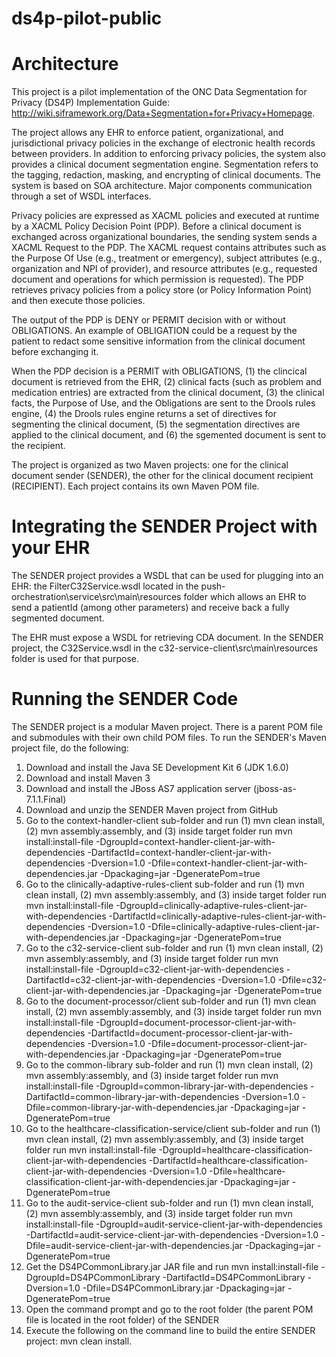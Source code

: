 ds4p-pilot-public
=================

Architecture
=================

This project is a pilot implementation of the ONC Data Segmentation for Privacy (DS4P) Implementation Guide: http://wiki.siframework.org/Data+Segmentation+for+Privacy+Homepage.

The project allows any EHR to enforce patient, organizational, and jurisdictional privacy policies in the exchange of electronic health records between providers. In addition to enforcing privacy policies, the system also provides a clinical document segmentation engine. Segmentation refers to the tagging, redaction, masking, and encrypting of clinical documents. The system is based on SOA architecture. Major components communication through a set of WSDL interfaces.

Privacy policies are expressed as XACML policies and executed at runtime by a XACML Policy Decision Point (PDP). Before a clinical document is exchanged across organizational boundaries, the sending system sends a XACML Request to the PDP. The XACML request contains attributes such as the Purpose Of Use (e.g., treatment or emergency), subject attributes (e.g., organization and NPI of provider), and resource attributes (e.g., requested document and operations for which permission is requested). The PDP retrieves privacy policies from a policy store (or Policy Information Point) and then execute those policies.

The output of the PDP is DENY or PERMIT decision with or without OBLIGATIONS. An example of OBLIGATION could be a request by the patient to redact some sensitive information from the clinical document before exchanging it.

When the PDP decision is a PERMIT with OBLIGATIONS, (1) the clincical document is retrieved from the EHR, (2) clinical facts (such as problem and medication entries) are extracted from the clinical document, (3) the clinical facts, the Purpose of Use, and the Obligations are sent to the Drools rules engine, (4) the Drools rules engine returns a set of directives for segmenting the clinical document, (5) the segmentation directives are applied to the clinical document, and (6) the sgemented document is sent to the recipient.

The project is organized as two Maven projects: one for the clinical document sender (SENDER), the other for the clinical document recipient (RECIPIENT). Each project contains its own Maven POM file. 

Integrating the SENDER Project with your EHR
=================

The SENDER project provides a WSDL that can be used for plugging into an EHR: the FilterC32Service.wsdl located in the push-orchestration\service\src\main\resources folder which allows an EHR to send a patientId (among other parameters) and receive back a fully segmented document.

The EHR must expose a WSDL for retrieving CDA document. In the SENDER project, the C32Service.wsdl in the c32-service-client\src\main\resources folder is used for that purpose.

Running the SENDER Code
=================
 
The SENDER project is a modular Maven project. There is a parent POM file and submodules with their own child POM files. To run the SENDER's Maven project file, do the following:

1. Download and install the Java SE Development Kit 6 (JDK 1.6.0)
2. Download and install Maven 3
3. Download and install the JBoss AS7 application server (jboss-as-7.1.1.Final)
4. Download and unzip the SENDER Maven project from GitHub
5. Go to the context-handler-client sub-folder and run (1) mvn clean install, (2) mvn assembly:assembly, and (3) inside target folder run mvn install:install-file -DgroupId=context-handler-client-jar-with-dependencies -DartifactId=context-handler-client-jar-with-dependencies -Dversion=1.0 -Dfile=context-handler-client-jar-with-dependencies.jar -Dpackaging=jar -DgeneratePom=true
6. Go to the clinically-adaptive-rules-client sub-folder and run (1) mvn clean install, (2) mvn assembly:assembly, and (3) inside target folder run mvn install:install-file -DgroupId=clinically-adaptive-rules-client-jar-with-dependencies -DartifactId=clinically-adaptive-rules-client-jar-with-dependencies -Dversion=1.0 -Dfile=clinically-adaptive-rules-client-jar-with-dependencies.jar -Dpackaging=jar -DgeneratePom=true
7. Go to the c32-service-client sub-folder and run (1) mvn clean install, (2) mvn assembly:assembly, and (3) inside target folder run mvn install:install-file -DgroupId=c32-client-jar-with-dependencies -DartifactId=c32-client-jar-with-dependencies -Dversion=1.0 -Dfile=c32-client-jar-with-dependencies.jar -Dpackaging=jar -DgeneratePom=true
8. Go to the document-processor/client sub-folder and run (1) mvn clean install, (2) mvn assembly:assembly, and (3) inside target folder run mvn install:install-file -DgroupId=document-processor-client-jar-with-dependencies -DartifactId=document-processor-client-jar-with-dependencies -Dversion=1.0 -Dfile=document-processor-client-jar-with-dependencies.jar -Dpackaging=jar -DgeneratePom=true
9. Go to the common-library sub-folder and run (1) mvn clean install, (2) mvn assembly:assembly, and (3) inside target folder run mvn install:install-file -DgroupId=common-library-jar-with-dependencies -DartifactId=common-library-jar-with-dependencies -Dversion=1.0 -Dfile=common-library-jar-with-dependencies.jar -Dpackaging=jar -DgeneratePom=true
10. Go to the healthcare-classification-service/client sub-folder and run (1) mvn clean install, (2) mvn assembly:assembly, and (3) inside target folder run mvn install:install-file -DgroupId=healthcare-classification-client-jar-with-dependencies -DartifactId=healthcare-classification-client-jar-with-dependencies -Dversion=1.0 -Dfile=healthcare-classification-client-jar-with-dependencies.jar -Dpackaging=jar -DgeneratePom=true
11. Go to the audit-service-client sub-folder and run (1) mvn clean install, (2) mvn assembly:assembly, and (3) inside target folder run mvn install:install-file -DgroupId=audit-service-client-jar-with-dependencies -DartifactId=audit-service-client-jar-with-dependencies -Dversion=1.0 -Dfile=audit-service-client-jar-with-dependencies.jar -Dpackaging=jar -DgeneratePom=true
12. Get the DS4PCommonLibrary.jar  JAR file and run mvn install:install-file -DgroupId=DS4PCommonLibrary -DartifactId=DS4PCommonLibrary -Dversion=1.0 -Dfile=DS4PCommonLibrary.jar -Dpackaging=jar -DgeneratePom=true
5. Open the command prompt and go to the root folder (the parent POM file is located in the root folder) of the SENDER
6. Execute the following on the command line to build the entire SENDER project: mvn clean install.